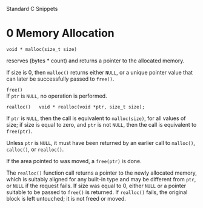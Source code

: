 Standard C Snippets

0 Memory Allocation
===================
`void * malloc(size_t size)`

reserves (bytes * count) and returns a pointer to the allocated memory.

If size is 0, then `malloc()` returns either `NULL`,
or a unique pointer value that can later be successfully passed to `free()`.

`free()`  
If `ptr` is `NULL`, no operation is performed.


`realloc()  
void * realloc(void *ptr, size_t size);`

If  `ptr`  is  `NULL`,  then the call is equivalent to `malloc(size)`,
for all values of size; if size is equal to zero, and `ptr` is
not  `NULL`,  then  the  call  is equivalent to `free(ptr)`.

Unless `ptr` is `NULL`, it must have been returned by an earlier call to  `malloc()`, `calloc()`,  or `realloc()`.

If the area pointed to was moved, a `free(ptr)` is done.

The `realloc()` function call returns a pointer to the newly allocated memory,
which is suitably aligned for any built-in type and  may  be  different
from `ptr`, or `NULL` if the request fails.  If size was equal to 0, either
`NULL` or a pointer suitable to be passed  to  `free()`  is  returned.   If
`realloc()` fails, the original block is left untouched; it is not freed
or moved.

